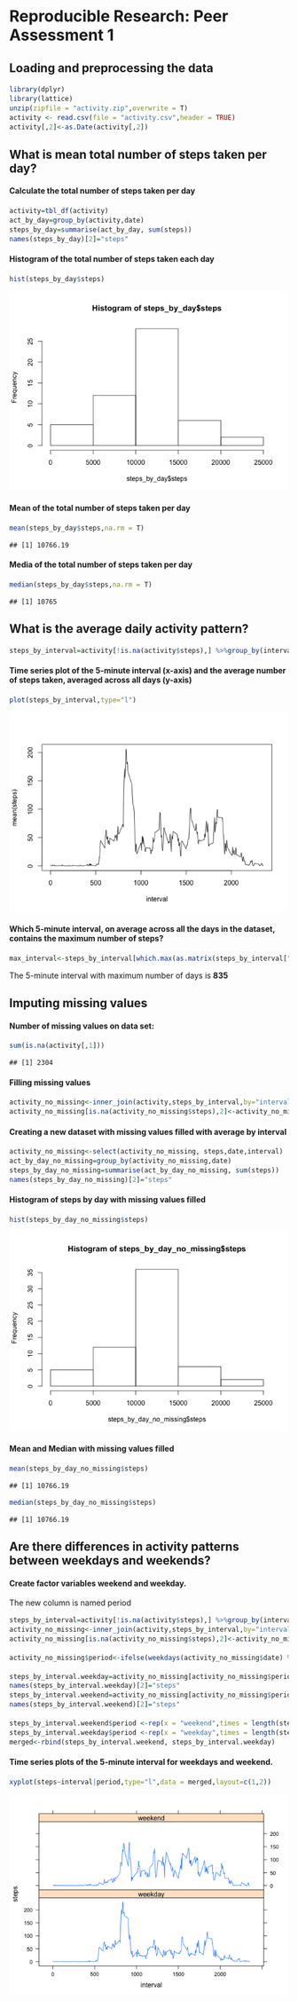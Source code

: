 # Reproducible Research: Peer Assessment 1


## Loading and preprocessing the data

```r
library(dplyr)
library(lattice)
unzip(zipfile = "activity.zip",overwrite = T)
activity <- read.csv(file = "activity.csv",header = TRUE)
activity[,2]<-as.Date(activity[,2])
```

## What is mean total number of steps taken per day?
#### Calculate the total number of steps taken per day

```r
activity=tbl_df(activity)
act_by_day=group_by(activity,date)
steps_by_day=summarise(act_by_day, sum(steps))
names(steps_by_day)[2]="steps"
```
#### Histogram of the total number of steps taken each day

```r
hist(steps_by_day$steps)
```

![](./PA1_template_files/figure-html/unnamed-chunk-2-1.png) 
  
#### Mean of the total number of steps taken per day

```r
mean(steps_by_day$steps,na.rm = T)
```

```
## [1] 10766.19
```
#### Media of the total number of steps taken per day

```r
median(steps_by_day$steps,na.rm = T)
```

```
## [1] 10765
```

## What is the average daily activity pattern?

```r
steps_by_interval=activity[!is.na(activity$steps),] %>%group_by(interval) %>% summarize(mean(steps))
```
#### Time series plot of the 5-minute interval (x-axis) and the average number of steps taken, averaged across all days (y-axis)

```r
plot(steps_by_interval,type="l")
```

![](./PA1_template_files/figure-html/unnamed-chunk-6-1.png) 
  
#### Which 5-minute interval, on average across all the days in the dataset, contains the maximum number of steps?

```r
max_interval<-steps_by_interval[which.max(as.matrix(steps_by_interval["mean(steps)"])),1]
```
The 5-minute interval with maximum number of days is __835__

## Imputing missing values
  
#### Number of missing values on data set:

```r
sum(is.na(activity[,1]))
```

```
## [1] 2304
```
#### Filling missing values

```r
activity_no_missing<-inner_join(activity,steps_by_interval,by="interval")
activity_no_missing[is.na(activity_no_missing$steps),2]<-activity_no_missing[is.na(activity_no_missing$steps),4]
```
#### Creating a new dataset with missing values filled with average by interval

```r
activity_no_missing<-select(activity_no_missing, steps,date,interval)
act_by_day_no_missing=group_by(activity_no_missing,date)
steps_by_day_no_missing=summarise(act_by_day_no_missing, sum(steps))
names(steps_by_day_no_missing)[2]="steps"
```
#### Histogram of steps by day with missing values filled

```r
hist(steps_by_day_no_missing$steps)
```

![](./PA1_template_files/figure-html/unnamed-chunk-11-1.png) 
  
#### Mean and Median with missing values filled

```r
mean(steps_by_day_no_missing$steps)
```

```
## [1] 10766.19
```

```r
median(steps_by_day_no_missing$steps)
```

```
## [1] 10766.19
```

## Are there differences in activity patterns between weekdays and weekends?
#### Create factor variables weekend and weekday.
The new column is named period

```r
steps_by_interval=activity[!is.na(activity$steps),] %>%group_by(interval) %>% summarize(mean(steps))
activity_no_missing<-inner_join(activity,steps_by_interval,by="interval")
activity_no_missing[is.na(activity_no_missing$steps),2]<-activity_no_missing[is.na(activity_no_missing$steps),4]

activity_no_missing$period<-ifelse(weekdays(activity_no_missing$date) %in% c("Saturday","Sunday"),"weekend","weekday")

steps_by_interval.weekday=activity_no_missing[activity_no_missing$period=="weekday",] %>%group_by(interval) %>% summarize(mean(steps))
names(steps_by_interval.weekday)[2]="steps"
steps_by_interval.weekend=activity_no_missing[activity_no_missing$period=="weekend",] %>%group_by(interval) %>% summarize(mean(steps))
names(steps_by_interval.weekend)[2]="steps"

steps_by_interval.weekend$period <-rep(x = "weekend",times = length(steps_by_interval.weekend$steps))
steps_by_interval.weekday$period <-rep(x = "weekday",times = length(steps_by_interval.weekday$steps))
merged<-rbind(steps_by_interval.weekend, steps_by_interval.weekday)
```
#### Time series plots of the 5-minute interval for weekdays and weekend.

```r
xyplot(steps~interval|period,type="l",data = merged,layout=c(1,2))
```

![](./PA1_template_files/figure-html/unnamed-chunk-14-1.png) 
